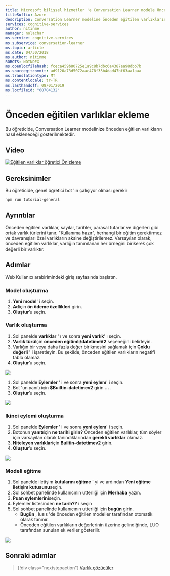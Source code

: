 ```yaml
---
title: Microsoft bilişsel hizmetler 'e Conversation Learner modele önceden eğitilen varlıklar ekleme | Microsoft Docs
titleSuffix: Azure
description: Conversation Learner modeline önceden eğitilen varlıkların nasıl ekleneceğini öğrenin.
services: cognitive-services
author: nitinme
manager: nolachar
ms.service: cognitive-services
ms.subservice: conversation-learner
ms.topic: article
ms.date: 04/30/2018
ms.author: nitinme
ROBOTS: NOINDEX
ms.openlocfilehash: fceca459b80725e1a9c8b7dbc6a4387ea98dbb7b
ms.sourcegitcommit: ad9120a73d5072aac478f33b4dad47bf63aa1aaa
ms.translationtype: MT
ms.contentlocale: tr-TR
ms.lasthandoff: 08/01/2019
ms.locfileid: "68704132"
---
```

# <a name="how-to-add-pre-trained-entities"></a>Önceden eğitilen varlıklar ekleme
Bu öğreticide, Conversation Learner modelinize önceden eğitilen varlıkların nasıl ekleneceği gösterilmektedir.

## <a name="video"></a>Video

[![Eğitilen varlıklar öğretici Önizleme](https://aka.ms/cl_Tutorial_v3_PreTrainedEntities_Preview)](https://aka.ms/cl_Tutorial_v3_PreTrainedEntities)

## <a name="requirements"></a>Gereksinimler
Bu öğreticide, genel öğretici bot 'ın çalışıyor olması gerekir

    npm run tutorial-general

## <a name="details"></a>Ayrıntılar

Önceden eğitilen varlıklar, sayılar, tarihler, parasal tutarlar ve diğerleri gibi ortak varlık türlerini tanır.  "Kullanıma hazır", herhangi bir eğitim gerektirmez ve davranışları özel varlıkların aksine değiştirilemez.  Varsayılan olarak, önceden eğitilen varlıklar, varlığın tanımlanan her örneğini birikerek çok değerli bir varlıktır.

## <a name="steps"></a>Adımlar

Web Kullanıcı arabirimindeki giriş sayfasında başlatın.

### <a name="create-the-model"></a>Model oluşturma

1. **Yeni model**' i seçin.
2. **Ad**için **ön ödeme özellikleri** girin.
3. **Oluştur**’u seçin.

### <a name="entity-creation"></a>Varlık oluşturma

1. Sol panelde **varlıklar** ' ı ve sonra **yeni varlık**' ı seçin.
2. **Varlık türü**Için **önceden eğitimli/datetimeV2** seçeneğini belirleyin.
3. Varlığın bir veya daha fazla değer birikmesini sağlamak için **Çoklu değerli** ' i işaretleyin. Bu şekilde, önceden eğitilen varlıkların negatifi tablo olamaz.
4. **Oluştur**’u seçin.

![](../media/T08_entity_create.png)

1. Sol panelde **Eylemler** ' i ve sonra **yeni eylem**' i seçin.
2. Bot 'un yanıtı için **$Builtin-datetimev2** girin **...** .
3. **Oluştur**’u seçin.

![](../media/T08_action_create_1.png)

### <a name="create-the-second-action"></a>Ikinci eylemi oluşturma

1. Sol panelde **Eylemler** ' i ve sonra **yeni eylem**' i seçin.
2. Botonun **yanıtı**için **ne tarihi girin?** Önceden eğitilen varlıklar, tüm söyler için varsayılan olarak tanındıklarından **gerekli varlıklar** olamaz.
3. **Niteleyen varlıklar**için **Builtin-datetimev2** girin.
4. **Oluştur**’u seçin.

![](../media/T08_action_create_2.png)

### <a name="train-the-model"></a>Modeli eğitme

1. Sol panelde iletişim **kutularını eğitme** ' yi ve ardından **Yeni eğitme iletişim kutusunu**seçin.
2. Sol sohbet panelinde kullanıcının utterliği için **Merhaba** yazın.
3. **Puan eylemlerini**seçin.
4. Eylemler listesinden **ne tarih??** i seçin
5. Sol sohbet panelinde kullanıcının utterliği için **bugün** girin.
    - **Bugün** , lusıs 'de önceden eğitilen modeller tarafından otomatik olarak tanınır.
    - Önceden eğitilen varlıkların değerlerinin üzerine gelindiğinde, LUO tarafından sunulan ek veriler gösterilir.

![](../media/T08_training.png)

## <a name="next-steps"></a>Sonraki adımlar

> [!div class="nextstepaction"]
> [Varlık çözücüler](./09-entity-resolvers.md)
